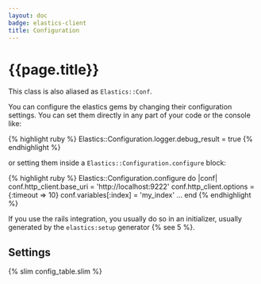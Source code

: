 ```yaml
---
layout: doc
badge: elastics-client
title: Configuration
---
```


# {{page.title}}

This class is also aliased as `Elastics::Conf`.

You can configure the elastics gems by changing their configuration settings. You can set them directly in any part of your code or the console like:

{% highlight ruby %}
Elastics::Configuration.logger.debug_result = true
{% endhighlight  %}

or setting them inside a `Elastics::Configuration.configure` block:

{% highlight ruby %}
Elastics::Configuration.configure do |conf|
  conf.http_client.base_uri = 'http://localhost:9222'
  conf.http_client.options  = {:timeout => 10}
  conf.variables[:index]    = 'my_index'
  ...
end
{% endhighlight  %}

If you use the rails integration, you usually do so in an initializer, usually generated by the `elastics:setup` generator {% see 5 %}.

## Settings

{% slim config_table.slim %}
